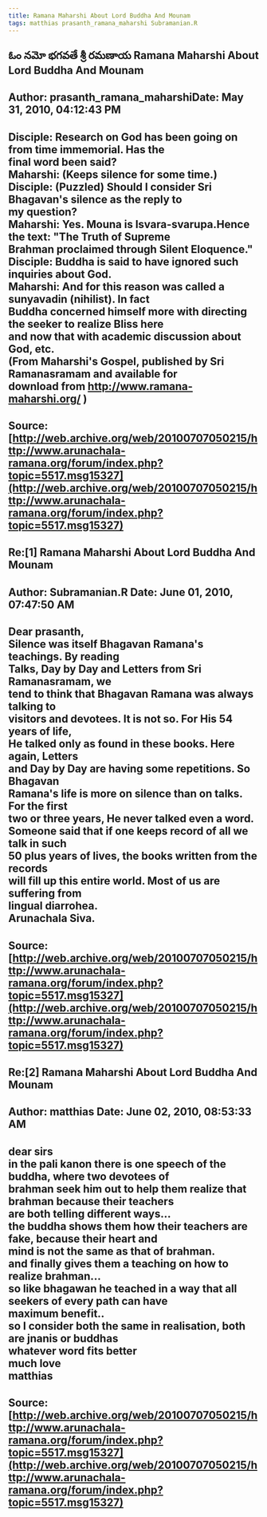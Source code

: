 ```yaml
--- 
title: Ramana Maharshi About Lord Buddha And Mounam   
tags: matthias prasanth_ramana_maharshi Subramanian.R  
---  
```

## ఓం నమో భగవతే శ్రీ రమణాయ Ramana Maharshi About Lord Buddha And Mounam  
Author: prasanth_ramana_maharshiDate: May 31, 2010, 04:12:43 PM  
---  
Disciple: Research on God has been going on from time immemorial. Has the  
final word been said?   
Maharshi: (Keeps silence for some time.)   
Disciple: (Puzzled) Should I consider Sri Bhagavan's silence as the reply to  
my question?   
Maharshi: **Yes. Mouna is Isvara-svarupa.Hence the text: "The Truth of Supreme  
Brahman proclaimed through Silent Eloquence."**   
 **Disciple: Buddha is said to have ignored such inquiries about God.   
Maharshi: And for this reason was called a sunyavadin (nihilist). In fact  
Buddha concerned himself more with directing the seeker to realize Bliss here  
and now that with academic discussion about God, etc.**   
(From Maharshi's Gospel, published by Sri Ramanasramam and available for  
download from http://www.ramana-maharshi.org/ )
 ---  
Source:[http://web.archive.org/web/20100707050215/http://www.arunachala-ramana.org/forum/index.php?topic=5517.msg15327](http://web.archive.org/web/20100707050215/http://www.arunachala-ramana.org/forum/index.php?topic=5517.msg15327)   
---  

## Re:[1] Ramana Maharshi About Lord Buddha And Mounam  
Author: Subramanian.R       Date: June 01, 2010, 07:47:50 AM  
---  
Dear prasanth,   
Silence was itself Bhagavan Ramana's teachings. By reading   
Talks, Day by Day and Letters from Sri Ramanasramam, we   
tend to think that Bhagavan Ramana was always talking to   
visitors and devotees. It is not so. For His 54 years of life,   
He talked only as found in these books. Here again, Letters   
and Day by Day are having some repetitions. So Bhagavan   
Ramana's life is more on silence than on talks. For the first   
two or three years, He never talked even a word.   
Someone said that if one keeps record of all we talk in such   
50 plus years of lives, the books written from the records   
will fill up this entire world. Most of us are suffering from   
lingual diarrohea.   
Arunachala Siva.
 ---  
Source:[http://web.archive.org/web/20100707050215/http://www.arunachala-ramana.org/forum/index.php?topic=5517.msg15327](http://web.archive.org/web/20100707050215/http://www.arunachala-ramana.org/forum/index.php?topic=5517.msg15327)   
---  

## Re:[2] Ramana Maharshi About Lord Buddha And Mounam  
Author: matthias            Date: June 02, 2010, 08:53:33 AM  
---  
dear sirs   
in the pali kanon there is one speech of the buddha, where two devotees of  
brahman seek him out to help them realize that brahman because their teachers  
are both telling different ways...   
the buddha shows them how their teachers are fake, because their heart and  
mind is not the same as that of brahman.   
and finally gives them a teaching on how to realize brahman...   
so like bhagawan he teached in a way that all seekers of every path can have  
maximum benefit..   
so I consider both the same in realisation, both are jnanis or buddhas  
whatever word fits better   
much love   
matthias
 ---  
Source:[http://web.archive.org/web/20100707050215/http://www.arunachala-ramana.org/forum/index.php?topic=5517.msg15327](http://web.archive.org/web/20100707050215/http://www.arunachala-ramana.org/forum/index.php?topic=5517.msg15327)   
---  


